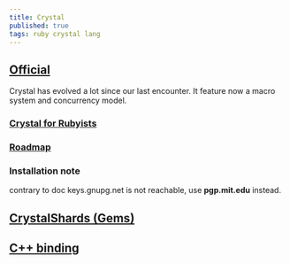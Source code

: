 ```yaml
---
title: Crystal
published: true
tags: ruby crystal lang
---
```

## [Official](https://crystal-lang.org/)
Crystal has evolved a lot since our last encounter.
It feature now a macro system and concurrency model.

### [Crystal for Rubyists](http://www.crystalforrubyists.com/book/index.html)

### [Roadmap](https://github.com/crystal-lang/crystal/wiki/Roadmap)

### Installation note
contrary to doc keys.gnupg.net is not reachable,
use **pgp.mit.edu** instead.

## [CrystalShards (Gems)](http://crystalshards.xyz/?sort=updated&page=1)


## [C++ binding](https://www.reddit.com/r/crystal_programming/comments/68ga9z/binding_to_c_libraries/)

